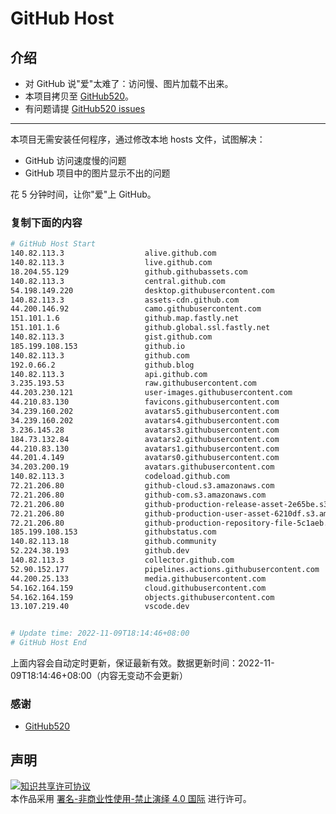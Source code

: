 # GitHub Host
## 介绍
- 对 GitHub 说"爱"太难了：访问慢、图片加载不出来。
- 本项目拷贝至 [GitHub520](https://github.com/521xueweihan/GitHub520)。
- 有问题请提 [GitHub520 issues](https://github.com/521xueweihan/GitHub520/issues/new)

---

本项目无需安装任何程序，通过修改本地 hosts 文件，试图解决：
- GitHub 访问速度慢的问题
- GitHub 项目中的图片显示不出的问题

花 5 分钟时间，让你"爱"上 GitHub。

### 复制下面的内容
```bash
# GitHub Host Start
140.82.113.3                  alive.github.com
140.82.113.3                  live.github.com
18.204.55.129                 github.githubassets.com
140.82.113.3                  central.github.com
54.198.149.220                desktop.githubusercontent.com
140.82.113.3                  assets-cdn.github.com
44.200.146.92                 camo.githubusercontent.com
151.101.1.6                   github.map.fastly.net
151.101.1.6                   github.global.ssl.fastly.net
140.82.113.3                  gist.github.com
185.199.108.153               github.io
140.82.113.3                  github.com
192.0.66.2                    github.blog
140.82.113.3                  api.github.com
3.235.193.53                  raw.githubusercontent.com
44.203.230.121                user-images.githubusercontent.com
44.210.83.130                 favicons.githubusercontent.com
34.239.160.202                avatars5.githubusercontent.com
34.239.160.202                avatars4.githubusercontent.com
3.236.145.28                  avatars3.githubusercontent.com
184.73.132.84                 avatars2.githubusercontent.com
44.210.83.130                 avatars1.githubusercontent.com
44.201.4.149                  avatars0.githubusercontent.com
34.203.200.19                 avatars.githubusercontent.com
140.82.113.3                  codeload.github.com
72.21.206.80                  github-cloud.s3.amazonaws.com
72.21.206.80                  github-com.s3.amazonaws.com
72.21.206.80                  github-production-release-asset-2e65be.s3.amazonaws.com
72.21.206.80                  github-production-user-asset-6210df.s3.amazonaws.com
72.21.206.80                  github-production-repository-file-5c1aeb.s3.amazonaws.com
185.199.108.153               githubstatus.com
140.82.113.18                 github.community
52.224.38.193                 github.dev
140.82.113.3                  collector.github.com
52.90.152.177                 pipelines.actions.githubusercontent.com
44.200.25.133                 media.githubusercontent.com
54.162.164.159                cloud.githubusercontent.com
54.162.164.159                objects.githubusercontent.com
13.107.219.40                 vscode.dev


# Update time: 2022-11-09T18:14:46+08:00
# GitHub Host End

```
上面内容会自动定时更新，保证最新有效。数据更新时间：2022-11-09T18:14:46+08:00（内容无变动不会更新）

### 感谢

- [GitHub520](https://github.com/521xueweihan/GitHub520)

## 声明
<a rel="license" href="https://creativecommons.org/licenses/by-nc-nd/4.0/deed.zh"><img alt="知识共享许可协议" style="border-width: 0" src="https://licensebuttons.net/l/by-nc-nd/4.0/88x31.png"></a><br>本作品采用 <a rel="license" href="https://creativecommons.org/licenses/by-nc-nd/4.0/deed.zh">署名-非商业性使用-禁止演绎 4.0 国际</a> 进行许可。